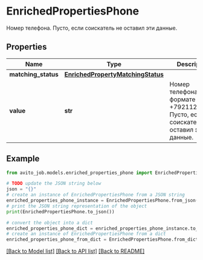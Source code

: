 # EnrichedPropertiesPhone

Номер телефона. Пусто, если соискатель не оставил эти данные.

## Properties

Name | Type | Description | Notes
------------ | ------------- | ------------- | -------------
**matching_status** | [**EnrichedPropertyMatchingStatus**](EnrichedPropertyMatchingStatus.md) |  | [optional] 
**value** | **str** | Номер телефона в формате +79211234455. Пусто, если соискатель не оставил эти данные. | [optional] 

## Example

```python
from avito_job.models.enriched_properties_phone import EnrichedPropertiesPhone

# TODO update the JSON string below
json = "{}"
# create an instance of EnrichedPropertiesPhone from a JSON string
enriched_properties_phone_instance = EnrichedPropertiesPhone.from_json(json)
# print the JSON string representation of the object
print(EnrichedPropertiesPhone.to_json())

# convert the object into a dict
enriched_properties_phone_dict = enriched_properties_phone_instance.to_dict()
# create an instance of EnrichedPropertiesPhone from a dict
enriched_properties_phone_from_dict = EnrichedPropertiesPhone.from_dict(enriched_properties_phone_dict)
```
[[Back to Model list]](../README.md#documentation-for-models) [[Back to API list]](../README.md#documentation-for-api-endpoints) [[Back to README]](../README.md)


